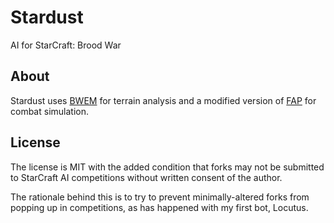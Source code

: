 # Stardust
AI for StarCraft: Brood War

## About
Stardust uses [BWEM](http://bwem.sourceforge.net/) for terrain analysis and a modified version of [FAP](https://github.com/N00byEdge/FAP) for combat simulation.

## License

The license is MIT with the added condition that forks may not be submitted to StarCraft AI competitions without written consent of the author.

The rationale behind this is to try to prevent minimally-altered forks from popping up in competitions, as has happened with my first bot, Locutus.
